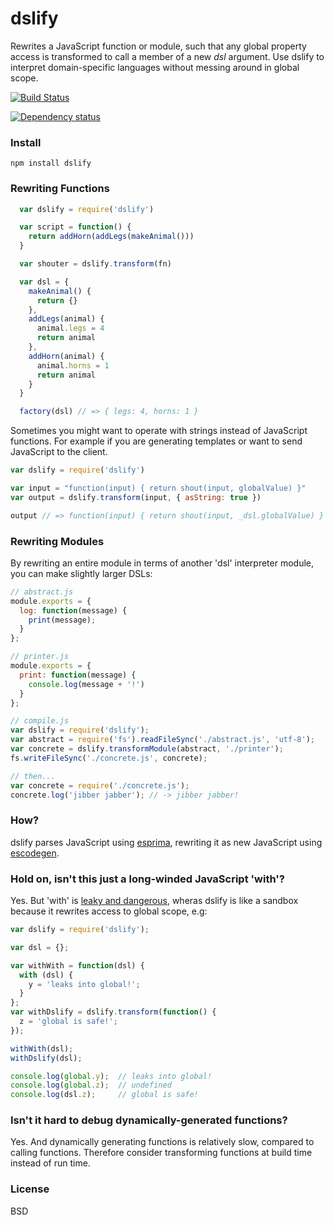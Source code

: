 # dslify

Rewrites a JavaScript function or module, such that any global property access
is transformed to call a member of a new _dsl_ argument. Use dslify to interpret
domain-specific languages without messing around in global scope.

[![Build Status](https://secure.travis-ci.org/featurist/dslify.png?branch=master)](http://travis-ci.org/featurist/dslify)

[![Dependency status](https://david-dm.org/featurist/dslify.png)](https://david-dm.org/featurist/dslify)

### Install

    npm install dslify

### Rewriting Functions

```js
  var dslify = require('dslify')

  var script = function() {
    return addHorn(addLegs(makeAnimal()))
  }

  var shouter = dslify.transform(fn)

  var dsl = {
    makeAnimal() {
      return {}
    },
    addLegs(animal) {
      animal.legs = 4
      return animal
    },
    addHorn(animal) {
      animal.horns = 1
      return animal
    }
  }

  factory(dsl) // => { legs: 4, horns: 1 }
```

Sometimes you might want to operate with strings instead of JavaScript functions. For
example if you are generating templates or want to send JavaScript to the client.

```js
var dslify = require('dslify')

var input = "function(input) { return shout(input, globalValue) }"
var output = dslify.transform(input, { asString: true })

output // => function(input) { return shout(input, _dsl.globalValue) }
```

### Rewriting Modules

By rewriting an entire module in terms of another 'dsl' interpreter module, you
can make slightly larger DSLs:

```js
// abstract.js
module.exports = {
  log: function(message) {
    print(message);
  }
};

// printer.js
module.exports = {
  print: function(message) {
    console.log(message + '!')
  }
};

// compile.js
var dslify = require('dslify');
var abstract = require('fs').readFileSync('./abstract.js', 'utf-8');
var concrete = dslify.transformModule(abstract, './printer');
fs.writeFileSync('./concrete.js', concrete);

// then...
var concrete = require('./concrete.js');
concrete.log('jibber jabber'); // -> jibber jabber!
```

### How?
dslify parses JavaScript using [esprima](https://github.com/ariya/esprima), rewriting it as new JavaScript using  [escodegen](https://github.com/Constellation/escodegen).

### Hold on, isn't this just a long-winded JavaScript 'with'?
Yes. But 'with' is [leaky and dangerous](http://www.yuiblog.com/blog/2006/04/11/with-statement-considered-harmful/), wheras dslify is like a sandbox because it rewrites access to global scope, e.g:

```js
var dslify = require('dslify');

var dsl = {};

var withWith = function(dsl) {
  with (dsl) {
    y = 'leaks into global!';
  }
};
var withDslify = dslify.transform(function() {
  z = 'global is safe!';
});

withWith(dsl);
withDslify(dsl);

console.log(global.y);  // leaks into global!
console.log(global.z);  // undefined
console.log(dsl.z);     // global is safe!
```

### Isn't it hard to debug dynamically-generated functions?
Yes. And dynamically generating functions is relatively slow, compared to calling
functions. Therefore consider transforming functions at build time instead of run time.

### License
BSD
